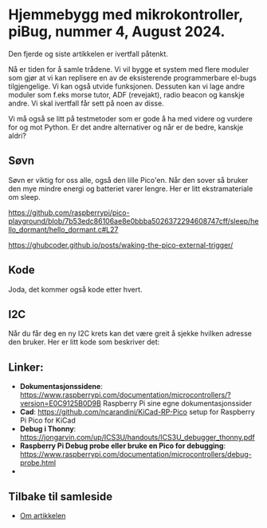 # Hjemmebygg med mikrokontroller, piBug, nummer 4, August 2024.

Den fjerde og siste artikkelen er ivertfall påtenkt.

Nå er tiden for å samle trådene. Vi vil bygge et system med flere moduler som gjør at vi kan replisere en av de eksisterende programmerbare el-bugs tilgjengelige. Vi kan også utvide funksjonen. Dessuten kan vi lage andre moduler som f.eks morse tutor, ADF (revejakt), radio beacon og kanskje andre. Vi skal ivertfall får sett på noen av disse.

Vi må også se litt på testmetoder som er gode å ha med videre og vurdere for og mot Python. Er det andre alternativer og når er de bedre, kanskje aldri?


## Søvn
Søvn er viktig for oss alle, også den lille Pico'en. Når den sover så bruker den mye mindre energi og batteriet varer lengre. Her er litt ekstramateriale om sleep.

https://github.com/raspberrypi/pico-playground/blob/7b53edc86106ae8e0bbba5026372294608747cff/sleep/hello_dormant/hello_dormant.c#L27

https://ghubcoder.github.io/posts/waking-the-pico-external-trigger/


## Kode
Joda, det kommer også kode etter hvert.

## I2C
Når du får deg en ny I2C krets kan det være greit å sjekke hvilken adresse den bruker. Her er litt kode som beskriver det:


## Linker:
- **Dokumentasjonssidene**: <https://www.raspberrypi.com/documentation/microcontrollers/?version=E0C9125B0D9B> Raspberry Pi sine egne dokumentasjonssider
- **Cad**: <https://github.com/ncarandini/KiCad-RP-Pico> setup for Raspberry Pi Pico for KiCad
- **Debug i Thonny**: https://jongarvin.com/up/ICS3U/handouts/ICS3U_debugger_thonny.pdf
- **Raspberry Pi Debug probe eller bruke en Pico for debugging**: https://www.raspberrypi.com/documentation/microcontrollers/debug-probe.html
- 

## Tilbake til samleside
* <a href="https://github.com/LA9IHA/piBug/blob/main/bullen/">Om artikkelen</a>
